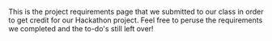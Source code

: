 This is the project requirements page that we submitted to our class in order to get credit for our Hackathon project. Feel free to peruse the requirements we completed and the to-do's still left over!
